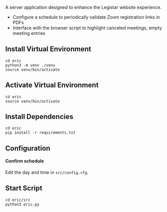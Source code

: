 A server application designed to enhance the Legistar website experience.
* Configure a schedule to periodically validate Zoom registration links in PDFs
* Interface with the browser script to highlight canceled meetings, empty meeting entries

## Install Virtual Environment
```
cd eric
python3 -m venv ./venv
source venv/bin/activate
```

## Activate Virtual Environment
```
cd eric
source venv/bin/activate
```

## Install Dependencies
```
cd eric
pip install -r requirements.txt
```

## Configuration
#### Confirm schedule
Edit the day and time in ```src/config.cfg```.

## Start Script
```
cd eric/src
python3 eric.py
```
